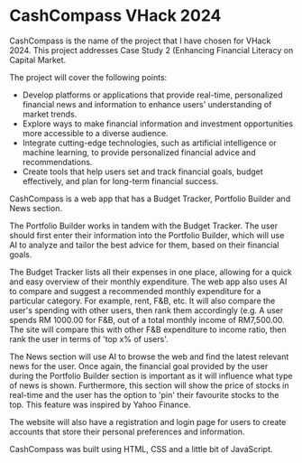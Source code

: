 # CashCompass VHack 2024

CashCompass is the name of the project that I have chosen for VHack 2024. This project addresses Case Study 2 (Enhancing Financial Literacy on Capital Market. 

The project will cover the following points:

 - Develop platforms or applications that provide real-time, personalized financial news and information to enhance users' understanding of 
   market trends.
 - Explore ways to make financial information and investment opportunities more accessible to a diverse audience.
 - Integrate cutting-edge technologies, such as artificial intelligence or machine learning, to provide personalized financial advice and 
   recommendations.
 - Create tools that help users set and track financial goals, budget effectively, and plan for long-term financial success.

CashCompass is a web app that has a Budget Tracker, Portfolio Builder and News section. 

The Portfolio Builder works in tandem with the Budget Tracker. The user should first enter their information into the Portfolio Builder, which will use AI to analyze and tailor the best advice for them, based on their financial goals. 

The Budget Tracker lists all their expenses in one place, allowing for a quick and easy overview of their monthly expenditure. The web app also uses AI to compare and suggest a recommended monthly expenditure for a particular category. For example, rent, F&B, etc. It will also compare the user's spending with other users, then rank them accordingly (e.g. A user spends RM 1000.00 for F&B, out of a total monthly income of RM7,500.00. The site will compare this with other F&B expenditure to income ratio, then rank the user in terms of 'top x% of users'. 

The News section will use AI to browse the web and find the latest relevant news for the user. Once again, the financial goal provided by the user during the Portfolio Builder section is important as it will influence what type of news is shown. Furthermore, this section will show the price of stocks in real-time and the user has the option to 'pin' their favourite stocks to the top. This feature was inspired by Yahoo Finance. 

The website will also have a registration and login page for users to create accounts that store their personal preferences and information.

CashCompass was built using HTML, CSS and a little bit of JavaScript. 
